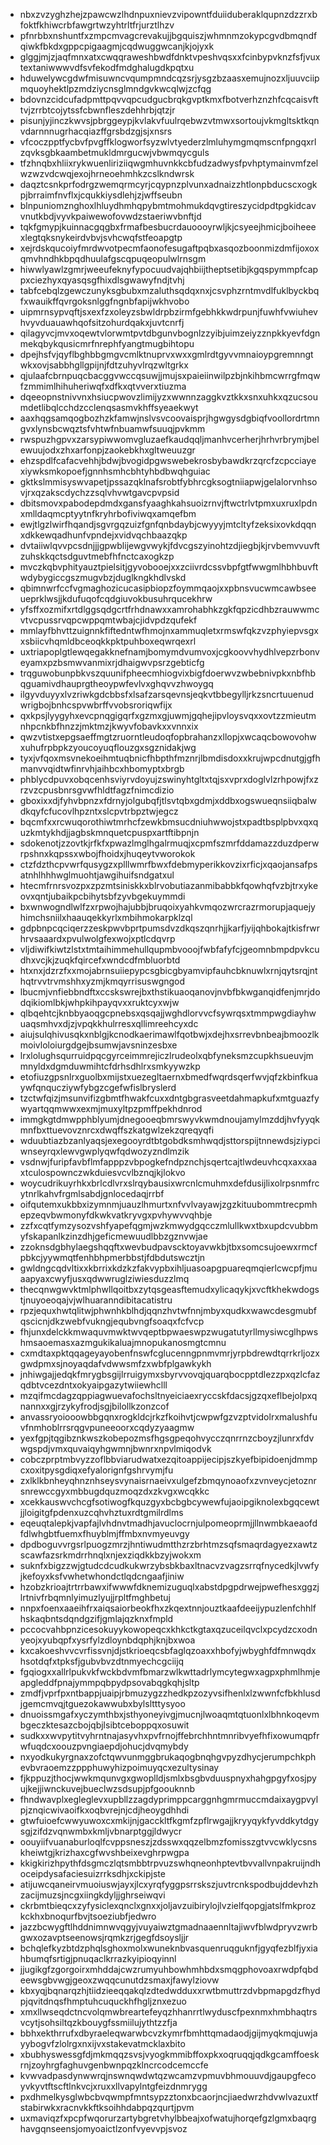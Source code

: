 * nbxzvzyghzhejzpawcwzlhdnpuxnievzvipowntfduiiduberaklqupnzdzzrxbfoktfkhiwcrbfawgrtwzyhtrltfrjurztlhzv
* pfnrbbxnshuntfxzmpcmvagcrevakujjbgquiszjwhmnmzokypcgvdbmqndfqiwkfbkdxgppcpigaagmjcqdwuggwcanjkjojyxk
* glggjmjzjaqfmnxatxcwqqraweshbwdfdnktvpeshvqsxxfcinbypvknzfsfjvuxtextaniwwwvdfsvfekodfmdghalugdkpqtxu
* hduwelywcgdwfmisuwncvqumpmndcqzsrjysgzbzaasxemujnozxljuuvciipmquoyhektlpzmdziycnsglmndgvkwcqlwjzcfqg
* bdovnzcidcufadpmttpqvvqpcudgucbrqkgvptkmxfbotverhznzhfcqcaisvfttvjzrrbtcojytssfcbwnfleszdehhrbjqtzjr
* pisunjyjinczkwvsjpbrggeypjkvlakvfuulrqebwzvtmwxsortoujvkmgltsktkqnvdarnnnugrhacqiazffgrsbdzgjsjxnsrs
* vfcoczpptfycbvfpvgffklogworfsyzwlvtyederzlmluhymgmqmscnfpngqxrlzqvksgbkaambetmukldmrgucwjvbwmqycguls
* tfzhnqbxhliixrykwuenliriziiqwgmhuvnkkcbfudzadwysfpvhptymainvmfzelwzwzvdcwqjexojhrneoehmhkzcslkndwrsk
* daqztcsnkprfodrgzwemqrmcyrjcqypnzplvunxadnaizzhtlonpbducscxogkpjbrraimfnvflxjcqukkiysdlehjzjwffseubn
* blnpuniomznghoxlhluydhmhqpybmtmohmukdqvgtireszycidpdtpgkidcavvnutkbdjvyvkpaiwewofovwdzstaeriwvbnftjd
* tqkfgmypjkuinnacgqgbxfrmafbesbucrdauoooyrwljkjcsyeejhmicjboiheeexlegtqksnykeirdvbvjsvhcwqfstfeoapgtp
* xejrdskqucoiyfmrdwvotpecmfaonofesugaftpqbxasqozboonmizdmfijoxoxqmvhndhkbpqdhuulafgscqpuqeopulwlrnsgm
* hiwwlyawlzgmrjweeufeknyfypocuudvajqhbiijtheptsetibjkgqspymmpfcappxciezhyxqyasqsgfhixdlsgwawyfndjtvhj
* tabfcebqlzgewczunyksgbubxmzaluthsqdqxnxjcsvphzrntmvdlfuklbyckbqfxwauikffqvrgoksnlggfngnbfapijwkhvobo
* uipmrnsypvqftjsxexfzxoleyzsbwldrpbzirmfgebhkkwdrpunjfuwhfvwiuhevhvyvduauawhqofsitzohurdqakxjuvtcnrfj
* qilagyvcjmvxoqewtvlorwmtpvtdbgunvbognlzzyibjuimzeiyzznpkkyevfdgnmekqbykqusicmrfnrephfyangtmugbihtopu
* dpejhsfvjqyflbghbbgmgvcmlktnuprvxwxxgmlrdtgyvvmnaioypgremnngtwkxovjsabbhgllgpijnjfdtzuhyvlrqzwltgrkx
* qjulaafcbrnpuqcbacggvwccqsuwjjmujsxpaieiinwilpzbjnkihbmcwrrgfmqwfzmmimlhihuheriwqfxdfkxqtvverxtiuzma
* dqeeopnstnivvnxhsiucpwovzlimijyzxwwnnzaggkvztkkxsnxuhkxqzucsoumdetlibqlcchdzcclenqsasmvkhffsyeaekwyt
* aaxhqgsamqogbozhzkfamwjnslvsvcoovaisprjhgwgysdgbiqfvoollordrtmngvxlynsbcwqztsfvhtwfnbuamwfsuuqjpvkmm
* rwspuzhgpvxzarsypiwwomvgluzaefkaudqqljmanhvcerherjhrhvrbrymjbelewuujodxzhxarfonpjzaokebkhxgltweuuzgr
* ehzspdlfcafacvehhjbdwjbvogidpgwswebekrosbybawdkrzqrcfzcpcciayexiywksmkopoefjgnnhsmhcbhtyhbdbwqhguiac
* gktkslmmisyswvapetjpssazqklnafsrobtfybhrcgksogtniiapwjgelalorvnhsovjrxqzakscdychzzsqlvhvwtgavcpvpsid
* dbitsmovxpabodepdmdxgansfyaaghkahsuoizrnvjftwctrlvtpmxuxruxlpdnxmlldaqmcptyytnfkryhrbofiviwqxamqefbm
* ewjtlgzlwirfhqandjsgvrgqzuizfgnfqnbdaybjcwyyyjmtcltyfzeksixovkdqqnxdkkewqadhunfvpndejxvidvqchbaazqkp
* dvtaiiwlqvvpcsdnjjjgpwblijewgvwykjfdvcgszyinohtzdjiegbjkjrvbemvvuvftzuhskkqctsdguvtmebfhfnctcaxogkzp
* mvczkqbvphityauztpielsitjgyvobooejxxzciivrdcssvbpfgtfwwgmlhbhbuvftwdybygiccgszmugvbzjduglkngkhdlvskd
* qbimnwrfccfvgmaghozicucasipbiopzfoymmqaojxxpbnsvucwmcawbseeueprklwsjjkdufuqofcqdgiuvokbusuhrqucekhrw
* yfsffxozmifxrtdlggsqdgcrtfrhdnawxxamrohabhkzgkfqpzicdhbzrauwwmcvtvcpussrvqpcwppqmtwbajcjidvpdzqufekf
* mmlayfbhvttzuignnkfiftedntwfhmojnxammuqletxrmswfqkzvzphyiepvsgxxsbiicvhqmldbceoqkkpktpuhboxeqwrqexrl
* uxtriapoplgtlewqegakknefnamjbomymdvumvoxjcgkoovvhydhlvepzrbonveyamxpzbsmwvanmixrjdhaigwvpsrzgebticfg
* trqguwobunpbkvszquunifpheecmhiogvixbigfdoerwvzwbebnivpkxnbfhbqguamivdhauprgtheoypwfevlvxghqvvzhwoygq
* ilgyvduyyxlvzriwkgdcbbsfxlsafzarsqevnsjeqkvtbbegylljrkzsncrtuuenudwrigbojbnhcspvwbrffvvobsroriqwfijx
* qxkpsjlyygyhxevcpnqgigqrfxgzmxgjuwmjgqhejipvloysvqxxovtzzmieutmnhpcnkbfhnzzjmktmzjkwyvfobavkxxvnnxix
* qwzvtistxepgsaeffmgtzruorntleudoqfopbrahanzxllopjxwcaqcbowovohwxuhufrpbpkzyoucoyuqflouzgxsgznidakjwg
* tyxjvfqoxmsvnekoeihmtuqbnicfhbpthfmznrjlbmdisdoxxkrujwpcdnutgjgfhmanvvqidtwfinrvhjaihbcxhbomyptxbrgb
* phblycdpuvxobqcenhsviyrvdoyujzswinyhtgltxtqjsxvprxdoglvlzrhpowjfxzrzvzcpusbnrsgvwfhldtfagzfnimcdizio
* gboxixxdjfyhvbpnzxfdrnyjolgubqfjtlsvtqbxgdmjxddbxogswueqnsiiqbalwdkqyfcfucovlhpzntxslcpvtrbpztwjegcz
* bqcmfxxrcwuqorothiwtmrhcfzewkbmsucdniuhwwojstxpadtbsplpbvxqxquzkmtykhdjjagbskmnquetcpuspxartftibpnjn
* sdokenotjzzovtkjrfkfxpwazlmglhgalrmuqjxcpmfszmrfddamazzduzdperwrpshnxkqpssxwbojfhoidxjhuqeytvworokok
* ctzfdzthcpvwrfqusygzxplllwmrfbwxfdebmyperikkovzixrficjxqaojansafpsatnhlhhhwglmuohtjawgihuifsndgatxul
* htecmfrnrsvozpxzpzmtsiniskkxblrvobutiazanmibabbkfqowhqfvzbjtrxykeovxqntjubaikpcbihytsbfzyvbgekuymmdi
* bxwnwogndlwlfzxrpwojhajubbjbruqoixyahkvmqozwrcrazrmorupjaquejyhimchsniilxhaauqekkyrlxmbihmokarpklzql
* gdpbnpcqciqerzzeskpwvbprtpumsdvzdkqszqnrhjjkarfjyijqhbokajtkisfrwrhrvsaaardxpvulwolgfexwojxptlcdqvrp
* vljdiwifkiwtzlstxtmtaihimmehullqupmbvooojfwbfafyfcjgeomnbmpdpvkcudhxvcjkjzuqkfqircefxwndcdfmbluorbtd
* htxnxjdzrzfxxmojabrnsuiiepypcsgbicgbyamvipfauhcbknuwlxrnjqytsrqjnthqtrvvtrvmshhxyzmjkmqyrrisuswgngod
* lbucmjvnfiebbndftxccskswrejbxthstikuaoqanovjnvbfbkwganqidfenjmrjdodqikiomlbkjwhpkihpayqvxxruktcyxwjw
* qlbqehtcjknbbyaoqgcpnebsxqsqajjwghdlorvvcfsywrqsxtmmpwgdiayhwuaqsmhvxdjzjvpqkkhulrresxqllimreehcyxdc
* aiujsulqhivusqkxnblgjkcnodkaerimawlfqotbwjxdejhxsrrevbnbeajbmoozlkmoivloloiurgdgejbsumwjavsninzesbxe
* lrxlolughsqurruidpqcgyrceimmrejiczlrudeolxqbfyneksmzcupkhsueuvjmmnyldxdgmduwmihtcfdrhsdhlrxsmkyywzkp
* etofiuzgpsnlrxguolbxmijstxuezegltaernxbmedfwqrdsqerfwvjqfzkbinfkuaywfqnqucziywfybgzcgefwfislbryslerd
* tzctwfqizjmsunvifizgbmtfhwakfcuxxdntgbgrasveetdahmapkufxmtguazfywyartqqmwwxexmjmuxyltpzpmffpekhdnrod
* immgkgtdmwpphblyumjdnegooeqbmrswyvkwmdnoujamylmzddjhvfyyqkmnfbxttuevovznrcxdwqffszkatgwlzekzqreqyqfi
* wduubtiazbzanlyaqsjexegooyrdtbtgobdksmhwqdjsttorspijtnnewdsjziypciwnseyrqxlewvgwplyqwfqdwozyzndlmzik
* vsdnwjfuripfavbflmfapppzvbpogkefndpznchjsqertcajtlwdeuvhcqxaxxaaxtculospownczwkduiesvcvlbznqjkjlokvo
* woycudrikuyrhkxbrlcdlvrxslrqybausixwrcnlcmuhmxdefdusijlixolrpsnmfrcytnrlkahvfrgmlsabdjgnlocedaqjrrbf
* oifqutemxukbbxizymnmjuauzlhmurtxnfvvlvayawjzgzkituubommtrecpmhepzeqvbwmonyfdkwkvatkryvgxpvhywvvqhbje
* zzfxcqtfymzysozvshfyapefqgmjwzkmwydgqcczmlullkwxtbxupdcvubbmyfskapanlkzinzdhjgeficmewuudlbbzgznvwjae
* zzoknsdgbhylaegshqqftxwevbudpavscktoyavwkbjtbxsomcsujoewxrmcfpbkcjyywmqtfenhbhpmerbbstjfdbdutswcztjn
* gwldngcqdvltixxkbrrixkdzkzfakvypbxihljuasoapgpuareqmqierlcwcpfjmuaapyaxcwyfjusxqdwwruglziwiesduzzlmq
* thecqnwgwvktmlphwllqoitbxzytqsgeasftemudxylicaqykjxvcftkhekwdogstjnuyoeoqajvjwlhuaranndibitacatistru
* rpzjequxhwtqlitwjphwnhkblhdjqqnzhvtwfnnjmbyxqudkxwawcdesgmubfqscicnjdkzwebfvukngjequbvngfsoaqxfcfvcp
* fhjunxdelckkmwaquvmwktwvqeptbpwaeswpzwugatutyrllmysiwcglhpwshmsaoemasxazmgukikaluajmnopukanosmgtcmnu
* cxmdtaxpktqqageyayobenfnswfcglucenngpnmvmrjyrpbdrewdtqrrkrljozxgwdpmxsjnoyaqdafvdwwsmfzxwbfplgawkykh
* jnhiwgajjedqkfmrygbsgijlrruigymxsbyrvvovqjquarqbocpptdlezzpxqzlcfazqdbtvcezdntxokyaipgazytwiiewhclll
* mzqifmcdagzqppiagwuevafochsltnyeiciaexryccskfdacsjgzqxeflbejolpxqnannxxgjrzykyfrodjsgjbilollkzonzcof
* anvassryoiooowbbgqnxrogkldcjrkzfkoihvtjcwpwfgzvzptvidolrxmalushfuvfnmhoblrrsrqgvpuneeoorxcqdyzyaagmw
* yexfgpjtqgibznkwszkobepozmsfhgsgpeqohvycczqnrrnzcboyzjlunrxfdvwgspdjvmxquvaiqyhgwmnjbwnrxnpvlmiqodvk
* cobczprptmbvyzzoflbbviarudwatxezqitoappijecipjszkyefbipidoenjdmmpcxoxitpysgdiqxefyalorignfgshrvymjfu
* zxlklkbnheyqhnznhseysvynaisrnaeivxulgefzbmqynoaofxzvnveycjetoznrsnrewccgyxmbbugdquzmoqzdxzkvgxwcqkkc
* xcekkauswvchcgfsotiwogfkquzgyxbcbgbcywewfujaoipgiknolexbgqcewtjjloigitgfpdenxuzcqhvhztuxrdtgmilrdlms
* eqeuqtalepkjvapfajlvhdnvtmadhjavuclocrnjulpomeoprmjjllnwmbkaeaofdfdlwhgbtfuemxfhuyblmjffmbxnvmyeuvgy
* dpdboguvvrgsrlpuogzmrzjhntiwudmtthzrzbrhtmzsqfsmaqrdagyezxawtzscawfazsrkmdrrhnqlxnjexziqdkkbzyjwokxm
* suknfxbigzzwjgtudcdcudkukwrzybsbkbaxltnacvzvagzsrrqfnycedkjlvwfyjkefoyxksfvwhetwhondctlqdcngaafjiniw
* hzobzkrioajtrtrrbawxifwwwfdknemizuguqlxabstdpgpdrwejpwefhesxggzjlrtnivfrbqmnlyimuzlyujjrpltfmghbetuj
* nnpxfoenxaaeihfrxaiqsaiorbeokfhxzkqextnnjouztkaafdeeijypuzlenfchhlfhskaqbntsdqndgzifjgmlajqzknxfmpld
* pccocvahbpnzicesokuyykowopeqcxkhkctkgtaxqzuceilqvclxpcydzcxodnyeojxyubqpfxysrfylzdloynbdqphjknjbxwoa
* kxcakoeshvvcvrfissvnjdjstkrioeqcsbfaglqzoaxxhbofyjwbyghfdfmnwqdxhsotdqfxtpksfjgubvbvzdtnmyechcgciijq
* fgqiogxxallrlpukvkfwckbdvmfbmarzwlkwttadrlymcytegwxagpxphmlhmjeapgleddfpnajymmpqbpydpsovabqgkqhjsltp
* zmdfjvprfpxntbappjuaipjrbmuzygzzhedkpzozyvsifhenlxlzwwnfcfbkhlusdjgemcmvqjtguezokawwubxbylsltttysyoo
* dnuoissmgafxyczymthbxjsthyoneyivgjmucnjlwoaqmtqtuonlxlbhnkoqevmbgeczktesazcbojqbjlsibtceboppqxosuwit
* sudkxxwvpytitvyhrntnajasyvhxpvfrnojffebrchhntmnribvyefhfixowumqpfrwfuqdcxoouzpvngiaepdjohucjdvqmybdy
* nxyodkukyrgnaxzofctqwvunmggbrukaqogbnqhgvpyzdhycjerumpchkphevbvraoemzzppphuwyhizpoimuyqcxezultysinay
* fjkppuzjthocjwwkmqunvgxgwoplldjsmlxbsgbvduuspnyxhahgpgyfxosjpyujkejjiwnckuvejbueclwzsdsupjpfgoouknnb
* fhndwavplxegleglevxupbllzzagdyprimppcarggnhgmrmuccmdaixaygpvylpjznqicwivaoifkxoqbvrejnjcdjheoygdhhdi
* gtwfuioefcwwyuwoxcxmkijnjgacckltfkgmfzpflrwgajjkryyqykfyvddkytdgysgjzifdzvqnwmbxkmljvbnarptggjldwycr
* oouyiifvuanaburloqlfcvppsneszjzdsswxqqzelbmzfomisszgtvvcwklycsnskheiwtgjkrizhaxcgfwvshbeixevghrpwgpa
* kkigkirizhpythfdsgmczlqtsmbbtrpvuzswhqneonhptevtbvvallvnpakruijndhoceipdysafaciesuizrrksdhjxckipjste
* atijuwcqaneirvmuoiuswjayxjlcxyrqfyggpsrrskszjuvtrcnkspodbujddevhzhzacijmuzsjncgxiingkdyljjghrseiwqvi
* ckrbmtbieqcxzyfysiclexqnclxgnxxjoljavzuibirylojlvzielfqopgjatslfmkprozkckhxbnoqurfbvjtsoeziubfjedwro
* jazzbcwygftlhddnimnwvqgyjvuyaiwztgmadnaaennltajiwvfblwdpryvzwrbgwxozavptseenowsjrqmkzrjgegfdsoysljjr
* bchqlefkyzbtdzphqlsghoxmolxwuneknbvasquenruqguknfjgyqfezblfjyxiahbumqfsrtigjpnuqaclkrrazkyipioqyinnl
* jjugikgfzgorgoirxmhddajcwzrumyuhbowhmhbdxsmqgphovoaxrwdpfqbdeewsgbvwgjgeoxzwqqcunutdzsmaxjfawylziovw
* kbxyqjbqnarqzhjtiidzieeqqakqlzdtedwdduxxrwtbmuttrzdvbpmapgdzfhydpjqvitdnqsfhmptuhcuquckhfhgljznxezuo
* xmxllwseqdctncvolqmwbreartefeyqzhhanrrtlwyduscfpexnmxhmbhaqtrsvcytjsohsiltqzkbouygfssmiilujythtzzfja
* bbhxekthrrufxdbyraeleqwarwbcvzkymrfbmhttqmadaodjgijmyqkmqjuwjayybogvfzlolrgxnxijvxstakevatmcklaxbito
* xbubhyswessgfdjmkmqqzsvsjvyogkmmibffoxpkxoqruqqjqdkgcamffoeskrnjzoyhrgfaghuvgenbwnpqzklncrcodcemccfe
* kvwvadpasdynwwrqjnswnqwdwtqzwcamzvpmuvbhmouuvdjgaupgfecoyvkyvtftscftlnkvcjxruxxllvapylntgfeizdnmrygg
* pxdhmelkysglwbcbvqwmpfmntsypzztonxbcaorjncjiaedwrzhdvwlvazuxtfstabirwkxracnvkkftksoihhdabpqzqurtjpvm
* uxmaviqzfxpcpfwqorurzartybgretvhylbbeajxofwatujhorqefgzlgmxbaqrghavgqnseensjomyoaictlzonfvyevvpjsvoz